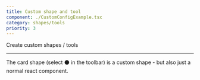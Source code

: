 ```yaml
---
title: Custom shape and tool
component: ./CustomConfigExample.tsx
category: shapes/tools
priority: 3
---
```


Create custom shapes / tools

---

The card shape (select ⚫️ in the toolbar) is a custom shape - but also just a normal react component.
